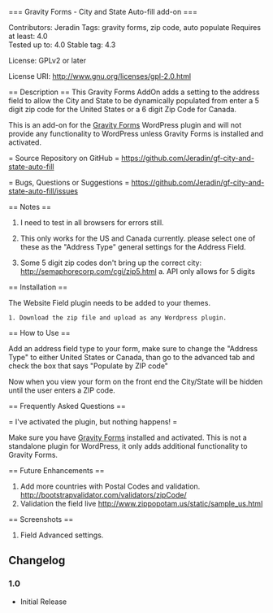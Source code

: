 === Gravity Forms - City and State Auto-fill add-on ===

Contributors: Jeradin
Tags: gravity forms, zip code, auto populate
Requires at least: 4.0   
Tested up to: 4.0
Stable tag: 4.3

License: GPLv2 or later 

License URI: http://www.gnu.org/licenses/gpl-2.0.html 


== Description ==
This Gravity Forms AddOn adds a setting to the address field to allow the City and State to be dynamically populated from enter a 5 digit zip code for the United States or a 6 digit Zip Code for Canada.

This is an add-on for the [Gravity Forms](http://www.gravityforms.com/)
WordPress plugin and will not provide any functionality to WordPress unless Gravity Forms is installed and activated.

= Source Repository on GitHub =
https://github.com/Jeradin/gf-city-and-state-auto-fill

= Bugs, Questions or Suggestions =
https://github.com/Jeradin/gf-city-and-state-auto-fill/issues


== Notes ==
1. I need to test in all browsers for errors still.

2. This only works for the US and Canada currently. please select one of these as the "Address Type" general settings for the Address Field.

3. Some 5 digit zip codes don't bring up the correct city: http://semaphorecorp.com/cgi/zip5.html
		a. API only allows for 5 digits

== Installation ==

The Website Field plugin needs to be added to your themes.

	1. Download the zip file and upload as any Wordpress plugin.

== How to Use ==

Add an address field type to your form, make sure to change the "Address Type" to either United States or Canada, than go to the advanced tab and check the box that says "Populate by ZIP code"

Now when you view your form on the front end the City/State will be hidden until the user enters a ZIP code.

== Frequently Asked Questions ==

= I've activated the plugin, but nothing happens! =

Make sure you have [Gravity Forms](http://www.gravityforms.com/) installed and
activated. This is not a standalone plugin for WordPress, it only adds additional functionality to Gravity Forms.

== Future Enhancements ==

1. Add more countries with Postal Codes and validation. http://bootstrapvalidator.com/validators/zipCode/
2. Validation the field live http://www.zippopotam.us/static/sample_us.html

== Screenshots ==

1. Field Advanced settings.


## Changelog ##
### 1.0
* Initial Release
